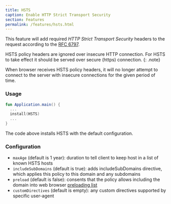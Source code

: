 ```yaml
---
title: HSTS
caption: Enable HTTP Strict Transport Security
section: Features
permalink: /features/hsts.html
---
```


This feature will add required _HTTP Strict Transport Security_ headers to the request according to the [RFC 6797](https://tools.ietf.org/html/rfc6797).

HSTS policy headers are ignored over insecure HTTP connection. For HSTS to take effect it should be
served over secure (https) connection.
{: .note} 

When browser receives HSTS policy headers, it will no longer attempt to connect to the server with insecure connections 
for the given period of time. 

### Usage

```kotlin
fun Application.main() {
  ...
  install(HSTS) 
  ...
}
```

The code above installs HSTS with the default configuration.  

### Configuration

* `maxAge` (default is 1 year): duration to tell client to keep host in a list of known HSTS hosts
* `includeSubDomains` (default is true): adds includeSubDomains directive, which applies this policy to this domain and any subdomains
* `preload` (default is false): consents that the policy allows including the domain into web browser [preloading list](https://https.cio.gov/hsts/#hsts-preloading) 
* `customDirectives` (default is empty): any custom directives supported by specific user-agent
